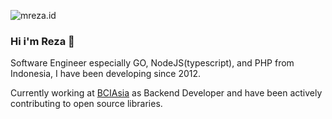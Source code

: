 ![mreza.id](https://i.ibb.co/VBrscyX/dino.gif)

### Hi i'm Reza 👋

Software Engineer especially GO, NodeJS(typescript), and PHP from Indonesia, I have been developing since 2012.

Currently working at [BCIAsia] as Backend Developer and have been actively contributing to open source libraries. 

[BCIAsia]: <http://bciasia.com>
